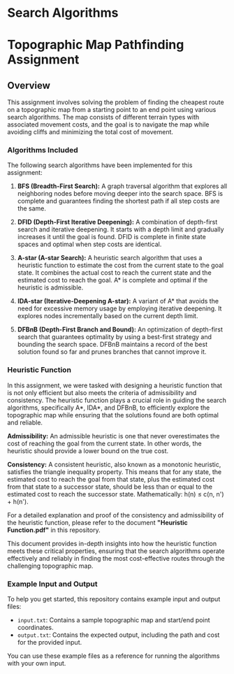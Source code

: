 # Search Algorithms 

# Topographic Map Pathfinding Assignment

## Overview

This assignment involves solving the problem of finding the cheapest route on a topographic map from a starting point to an end point using various search algorithms. The map consists of different terrain types with associated movement costs, and the goal is to navigate the map while avoiding cliffs and minimizing the total cost of movement.

### Algorithms Included

The following search algorithms have been implemented for this assignment:

1. **BFS (Breadth-First Search):** A graph traversal algorithm that explores all neighboring nodes before moving deeper into the search space. BFS is complete and guarantees finding the shortest path if all step costs are the same.

2. **DFID (Depth-First Iterative Deepening):** A combination of depth-first search and iterative deepening. It starts with a depth limit and gradually increases it until the goal is found. DFID is complete in finite state spaces and optimal when step costs are identical.

3. **A-star (A-star Search):** A heuristic search algorithm that uses a heuristic function to estimate the cost from the current state to the goal state. It combines the actual cost to reach the current state and the estimated cost to reach the goal. A* is complete and optimal if the heuristic is admissible.

4. **IDA-star (Iterative-Deepening A-star):** A variant of A* that avoids the need for excessive memory usage by employing iterative deepening. It explores nodes incrementally based on the current depth limit.

5. **DFBnB (Depth-First Branch and Bound):** An optimization of depth-first search that guarantees optimality by using a best-first strategy and bounding the search space. DFBnB maintains a record of the best solution found so far and prunes branches that cannot improve it.

### Heuristic Function

In this assignment, we were tasked with designing a heuristic function that is not only efficient but also meets the criteria of admissibility and consistency. The heuristic function plays a crucial role in guiding the search algorithms, specifically A*, IDA*, and DFBnB, to efficiently explore the topographic map while ensuring that the solutions found are both optimal and reliable.

**Admissibility:** An admissible heuristic is one that never overestimates the cost of reaching the goal from the current state. In other words, the heuristic should provide a lower bound on the true cost. 

**Consistency:** A consistent heuristic, also known as a monotonic heuristic, satisfies the triangle inequality property. This means that for any state, the estimated cost to reach the goal from that state, plus the estimated cost from that state to a successor state, should be less than or equal to the estimated cost to reach the successor state. Mathematically: h(n) ≤ c(n, n') + h(n').

For a detailed explanation and proof of the consistency and admissibility of the heuristic function, please refer to the document **"Heuristic Function.pdf"** in this repository.

This document provides in-depth insights into how the heuristic function meets these critical properties, ensuring that the search algorithms operate effectively and reliably in finding the most cost-effective routes through the challenging topographic map.

### Example Input and Output

To help you get started, this repository contains example input and output files:

- `input.txt`: Contains a sample topographic map and start/end point coordinates.
- `output.txt`: Contains the expected output, including the path and cost for the provided input.

You can use these example files as a reference for running the algorithms with your own input.
